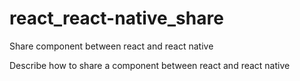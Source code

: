 # react_react-native_share
Share component between react and react native


Describe how to share a component between react and react native